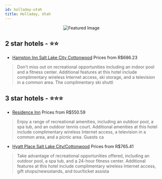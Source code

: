 ```yaml
---
id: holladay-utah
title: Holladay, Utah
---
```


<center><img src="https://i.travelapi.com/hotels/1000000/290000/283200/283130/07ff51cf_z.jpg" alt="Featured Image" /></center>


##  2 star hotels - ⭐️⭐️

-    [Hampton Inn Salt Lake City Cottonwood](https://us.hurb.com/hotels/holladay/hampton-inn-salt-lake-city-cottonwood-JNP-JP02744F?cmp=18055) Prices from R$686.23
   > Don't miss out on recreational opportunities including an indoor pool and a fitness center. Additional features at this hotel include complimentary wireless Internet access, ski storage, and a television in a common area. The complimentary ski shuttl

##  3 star hotels - ⭐️⭐️⭐️

-    [Residence Inn](https://us.hurb.com/hotels/holladay/residence-inn-JNP-JP976735?cmp=18055) Prices from R$550.59
   > Enjoy a range of recreational amenities, including an outdoor pool, a spa tub, and an outdoor tennis court. Additional amenities at this hotel include complimentary wireless Internet access, a television in a common area, and a picnic area. Guests ca
-    [Hyatt Place Salt Lake City/Cottonwood](https://us.hurb.com/hotels/holladay/hyatt-place-salt-lake-city-cottonwood-JNP-JP994643?cmp=18055) Prices from R$765.41
   > Take advantage of recreational opportunities offered, including an outdoor pool, a spa tub, and a 24-hour fitness center. Additional features at this hotel include complimentary wireless Internet access, gift shops/newsstands, and tour/ticket assista
